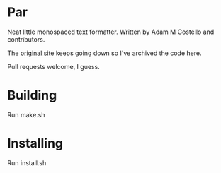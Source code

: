 # Par

Neat little monospaced text formatter. Written by Adam M Costello and contributors.

The [original site](http://www.nicemice.net/par/) keeps going down so I've archived the code here.

Pull requests welcome, I guess.

# Building

Run make.sh

# Installing

Run install.sh
